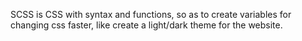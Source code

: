 SCSS is CSS with syntax and functions, so as to create variables for changing css faster, like create a light/dark theme for the website.
